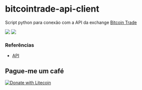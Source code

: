 # bitcointrade-api-client
Script python para conexão com a API da exchange [Bitcoin Trade](https://bitcointrade.com.br/)

![](https://img.shields.io/github/license/viniciusfm1/bitcointrade-api-client.svg)
![](https://img.shields.io/github/issues/viniciusfm1/bitcointrade-api-client.svg)

### Referências
- [API](https://apidocs.bitcointrade.com.br/)
## Pague-me um café
[![Donate with Litecoin](https://en.cryptobadges.io/badge/big/LTqYrYTC8yHvmkLSsfQ4AidLiYF593mUXZ)](https://en.cryptobadges.io/donate/LTqYrYTC8yHvmkLSsfQ4AidLiYF593mUXZ)

